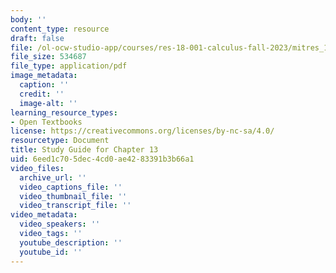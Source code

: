 ```yaml
---
body: ''
content_type: resource
draft: false
file: /ol-ocw-studio-app/courses/res-18-001-calculus-fall-2023/mitres_18_001_f17_guide_ch13.pdf
file_size: 534687
file_type: application/pdf
image_metadata:
  caption: ''
  credit: ''
  image-alt: ''
learning_resource_types:
- Open Textbooks
license: https://creativecommons.org/licenses/by-nc-sa/4.0/
resourcetype: Document
title: Study Guide for Chapter 13
uid: 6eed1c70-5dec-4cd0-ae42-83391b3b66a1
video_files:
  archive_url: ''
  video_captions_file: ''
  video_thumbnail_file: ''
  video_transcript_file: ''
video_metadata:
  video_speakers: ''
  video_tags: ''
  youtube_description: ''
  youtube_id: ''
---
```

